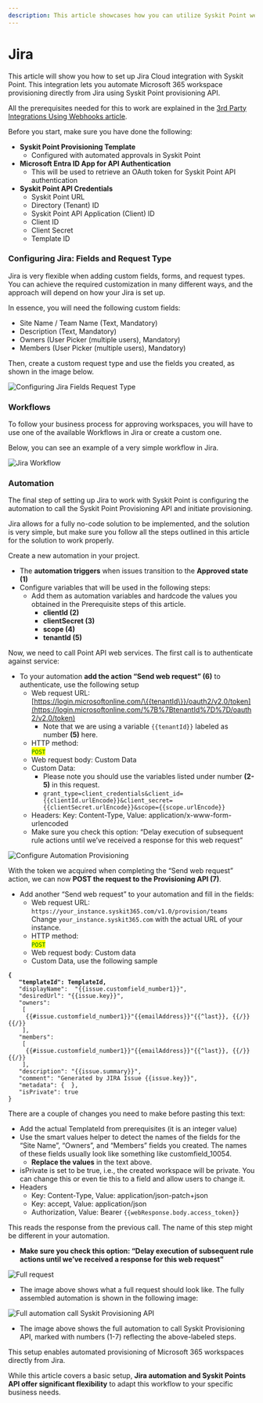 ```yaml
---
description: This article showcases how you can utilize Syskit Point webhooks with Jira.
---
```


# Jira

This article will show you how to set up Jira Cloud integration with Syskit Point. This integration lets you automate Microsoft 365 workspace provisioning directly from Jira using Syskit Point provisioning API.

All the prerequisites needed for this to work are explained in the [3rd Party Integrations Using Webhooks article](webhooks-example.md).

Before you start, make sure you have done the following:

* **Syskit Point Provisioning Template**
  * Configured with automated approvals in Syskit Point
* **Microsoft Entra ID App for API Authentication**
  * This will be used to retrieve an OAuth token for Syskit Point API authentication
* **Syskit Point API Credentials**
  * Syskit Point URL
  * Directory (Tenant) ID
  * Syskit Point API Application (Client) ID
  * Client ID
  * Client Secret
  * Template ID &#x20;

### Configuring Jira: Fields and Request Type

Jira is very flexible when adding custom fields, forms, and request types. You can achieve the required customization in many different ways, and the approach will depend on how your Jira is set up.

In essence, you will need the following custom fields:

* Site Name / Team Name (Text, Mandatory)
* Description (Text, Mandatory)
* Owners (User Picker (multiple users), Mandatory)
* Members (User Picker (multiple users), Mandatory)

Then, create a custom request type and use the fields you created, as shown in the image below.

![Configuring Jira Fields Request Type](../../../static/img/jira-example-request-type.png)

### Workflows

To follow your business process for approving workspaces, you will have to use one of the available Workflows in Jira or create a custom one.

Below, you can see an example of a very simple workflow in Jira.

![Jira Workflow](../../../static/img/jira-example-workflow.png)

### Automation

The final step of setting up Jira to work with Syskit Point is configuring the automation to call the Syskit Point Provisioning API and initiate provisioning.

Jira allows for a fully no-code solution to be implemented, and the solution is very simple, but make sure you follow all the steps outlined in this article for the solution to work properly.

Create a new automation in your project.

* The **automation triggers** when issues transition to the **Approved state (1)**
* Configure variables that will be used in the following steps:
  * Add them as automation variables and hardcode the values you obtained in the Prerequisite steps of this article.
    * **clientId (2)**
    * **clientSecret (3)**
    * **scope (4)**
    * **tenantId (5)**

Now, we need to call Point API web services. The first call is to authenticate against service:

* To your automation **add the action “Send web request” (6)** to authenticate, use the following setup
  * Web request URL:\
    [https://login.microsoftonline.com/\{{tenantId\}}/oauth2/v2.0/token](https://login.microsoftonline.com/%7B%7BtenantId%7D%7D/oauth2/v2.0/token)
    * Note that we are using a variable `{{tenantId}}` labeled as number **(5)** here.
  * HTTP method:\
    <mark style="color:green;">`POST`</mark>
  * Web request body: Custom Data
  * Custom Data:
    * Please note you should use the variables listed under number **(2-5)** in this request.
    * `grant_type=client_credentials&client_id={{clientId.urlEncode}}&client_secret={{clientSecret.urlEncode}}&scope={{scope.urlEncode}}`
  * Headers: Key: Content-Type, Value: application/x-www-form-urlencoded
  * Make sure you check this option: “Delay execution of subsequent rule actions until we’ve received a response for this web request”

![Configure Automation Provisioning](../../../static/img/jira-examples-automation-provisioning.png)

With the token we acquired when completing the “Send web request” action, we can now **POST the request to the Provisioning API (7)**.

* Add another “Send web request” to your automation and fill in the fields:
  * Web request URL:\
    `https://your_instance.syskit365.com/v1.0/provision/teams`\
    Change `your_instance.syskit365.com` with the actual URL of your instance.
  * HTTP method: \
    <mark style="color:green;">`POST`</mark>
  * Web request body: Custom data
  * Custom Data, use the following sample

<pre class="language-json"><code class="lang-json"><strong>{
</strong><strong>   "templateId": TemplateId,
</strong>   "displayName":  "{{issue.customfield_number1}}",
   "desiredUrl": "{{issue.key}}",
   "owners": 
    [
     {{#issue.customfield_number1}}"{{emailAddress}}"{{^last}}, {{/}}{{/}}
    ],
   "members": 
    [
     {{#issue.customfield_number1}}"{{emailAddress}}"{{^last}}, {{/}}{{/}}
    ],
   "description": "{{issue.summary}}",
   "comment": "Generated by JIRA Issue {{issue.key}}",
   "metadata": {  },
   "isPrivate": true
}
</code></pre>

There are a couple of changes you need to make before pasting this text:

* Add the actual TemplateId from prerequisites (it is an integer value)
* Use the smart values helper to detect the names of the fields for the “Site Name”, “Owners”, and “Members” fields you created. The names of these fields usually look like something like customfield\_10054.
  * &#x20;**Replace the values** in the text above.
* isPrivate is set to be true, i.e., the created workspace will be private. You can change this or even tie this to a field and allow users to change it.
* Headers
  * Key: Content-Type, Value: application/json-patch+json
  * Key: accept, Value: application/json
  * Authorization, Value: Bearer `{{webResponse.body.access_token}}`

This reads the response from the previous call. The name of this step might be different in your automation.

* **Make sure you check this option: “Delay execution of subsequent rule actions until we’ve received a response for this web request”**

![Full request](../../../static/img/jira-example-full-request.png)

* The image above shows what a full request should look like. The fully assembled automation is shown in the following image:

![Full automation call Syskit Provisioning API](../../../static/img/jira-example-full-automation.png)

* The image above shows the full automation to call Syskit Provisioning API, marked with numbers (1-7) reflecting the above-labeled steps.

This setup enables automated provisioning of Microsoft 365 workspaces directly from Jira.

While this article covers a basic setup, **Jira automation and Syskit Points API offer significant flexibility** to adapt this workflow to your specific business needs.
